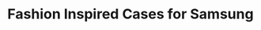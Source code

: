 ---
layout: project
active: true
permalink: /jame_technology__fashion_cases_samsung/
order: 20
title: "Fashion Inspired Cases for Samsung"
client: "Jame Technology"
year: 2017
sector: "Consumer electronics, mobile accessories"
link: "http://www.jamepda.com"
description: "Fashion-inspired mobile phone cases."
brief: "Our client wanted trend-inspired fashion cases for the latest Samsung mobile phone."
solution: "These case designs are influenced by the Fall 2017 fashion trends, skillfully mixing and morphing patterns to craft a captivating, made-up reality. The intricate patterns give rise to new layered forms and unique, morphed animal prints, perfectly aligning with current fashion."
quote:
awards:
services:
- "design research"
- "ideation"
- "user-centered design"
- "3D CAD modeling"
- "photorealistic rendering"
- "design presentation"
main_image: "/assets/images/projects/jame_technology__fashion_cases_samsung/h_w_Fashion cases for Samsung.jpg"
images:
 - "/assets/images/projects/jame_technology__fashion_cases_samsung/p_w_Fashion cases for Samsung_01.jpg"
 - "/assets/images/projects/jame_technology__fashion_cases_samsung/p_w_Fashion cases for Samsung_02.jpg"
---